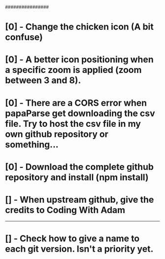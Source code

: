 ################

# [0] - Change the chicken icon (A bit confuse)
# [0] - A better icon positioning when a specific zoom is applied (zoom between 3 and 8).  
# [0] - There are a CORS error when papaParse get downloading the csv file. Try to host the csv file in my own github repository or something...
# [0] - Download the complete github repository and install (npm install)

# [] - When upstream github, give the credits to Coding With Adam






----------------------------------------------------------------------
# [] - Check how to give a name to each git version. Isn't a priority yet.
